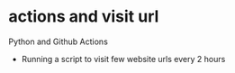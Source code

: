 # actions and visit url
Python and Github Actions
- Running a script to visit few website urls every 2 hours
